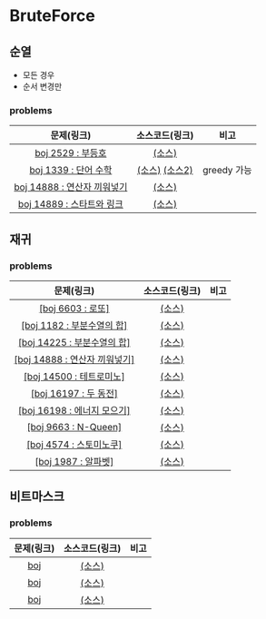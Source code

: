 # BruteForce

## 순열

  - 모든 경우
  - 순서 변경만

### problems

|문제(링크)|소스코드(링크)|비고|
|:------:|:--------:|:--:|
|[boj 2529 : 부등호](https://www.acmicpc.net/problem/2529)|[(소스)](https://github.com/95kim1/study_learn/blob/main/ps/learn/middle1/BruteForce/%5Bboj2529_%EB%B6%80%EB%93%B1%ED%98%B8%5D.cpp)||
|[boj 1339 : 단어 수학](https://www.acmicpc.net/problem/1339)|[(소스)](https://github.com/95kim1/study_learn/blob/main/ps/learn/middle1/BruteForce/%5Bboj1339_%EB%8B%A8%EC%96%B4%EC%88%98%ED%95%99%5D.cpp) [(소스2)](https://github.com/95kim1/study_learn/blob/main/ps/learn/middle1/BruteForce/%5Bboj1339_%EB%8B%A8%EC%96%B4%EC%88%98%ED%95%99%5D(greedy).cpp)|greedy 가능|
|[boj 14888 : 연산자 끼워넣기](https://www.acmcicpc.net/problem/14888)|[(소스)](https://github.com/95kim1/study_learn/blob/main/ps/learn/middle1/BruteForce/%5Bboj14888_%EC%97%B0%EC%82%B0%EC%9E%90%EB%81%BC%EC%9B%8C%EB%84%A3%EA%B8%B0%5D.cpp)||
|[boj 14889 : 스타트와 링크](https://www.acmicpc.net/problem/14889)|[(소스)](https://github.com/95kim1/study_learn/blob/main/ps/learn/middle1/BruteForce/%5Bboj14889_%EC%8A%A4%ED%83%80%ED%8A%B8%EC%99%80%EB%A7%81%ED%81%AC%5D.cpp)||

## 재귀

### problems

|문제(링크)|소스코드(링크)|비고|
|:------:|:--------:|:--:|
|[[boj 6603 : 로또]](https://www.acmicpc.net/problem/6603)|[(소스)](https://github.com/95kim1/study_learn/blob/main/ps/learn/middle1/BruteForce/%5Bboj6603_%EB%A1%9C%EB%98%90%5D.cpp)||
|[[boj 1182 : 부분수열의 합]](https://www.acmicpc.net/problem/1182)|[(소스)](https://github.com/95kim1/study_learn/blob/main/ps/learn/middle1/BruteForce/%5Bboj1182_%EB%B6%80%EB%B6%84%EC%88%98%EC%97%B4%EC%9D%98%ED%95%A9%5D.cpp)||
|[[boj 14225 : 부분수열의 합]](https://www.acmicpc.net/problem/14225)|[(소스)](https://github.com/95kim1/study_learn/blob/main/ps/learn/middle1/BruteForce/%5Bboj14225_%EB%B6%80%EB%B6%84%EC%88%98%EC%97%B4%EC%9D%98%ED%95%A9%5D.cpp)||
|[[boj 14888 : 연산자 끼워넣기]](https://www.acmicpc.net/problem/14888)|[(소스)](https://github.com/95kim1/study_learn/blob/main/ps/learn/middle1/BruteForce/%5Bboj14888_%EC%97%B0%EC%82%B0%EC%9E%90%EB%81%BC%EC%9B%8C%EB%84%A3%EA%B8%B0%5D(%EC%9E%AC%EA%B7%80).cpp)||
|[[boj 14500 : 테트로미노]](https://www.acmicpc.net/problem/14500)|[(소스)](https://github.com/95kim1/study_learn/blob/main/ps/learn/middle1/BruteForce/%5Bboj14500_%ED%85%8C%ED%8A%B8%EB%A1%9C%EB%AF%B8%EB%85%B8%5D.cpp)||
|[[boj 16197 : 두 동전]](https://www.acmicpc.net/problem/16197)|[(소스)](https://github.com/95kim1/study_learn/blob/main/ps/learn/middle1/BruteForce/%5Bboj16197_%EB%91%90%EB%8F%99%EC%A0%84%5D.cpp)||
|[[boj 16198 : 에너지 모으기]](https://www.acmicpc.net/problem/16198)|[(소스)](https://github.com/95kim1/study_learn/blob/main/ps/learn/middle1/BruteForce/%5Bboj16198_%EC%97%90%EB%84%88%EC%A7%80%EB%AA%A8%EC%9C%BC%EA%B8%B0%5D.cpp)||
|[[boj 9663 : N-Queen]](https://www.acmicpc.net/problem/9663)|[(소스)](https://github.com/95kim1/study_learn/blob/main/ps/learn/middle1/BruteForce/%5Bboj9663_NQueen%5D.cpp)||
|[[boj 4574 : 스토미노쿠]](https://www.acmicpc.net/problem/4574)|[(소스)](https://github.com/95kim1/study_learn/blob/main/ps/learn/middle1/BruteForce/%5Bboj4574_%EC%8A%A4%EB%8F%84%EB%AF%B8%EB%85%B8%EC%BF%A0%5D.cpp)||
|[[boj 1987 : 알파벳]](https://acmicpc.net/problem/1987)|[(소스)](https://github.com/95kim1/study_learn/blob/main/ps/learn/middle1/BruteForce/%5Bboj1987_%EC%95%8C%ED%8C%8C%EB%B2%B3%5D.cpp)||

## 비트마스크

### problems

|문제(링크)|소스코드(링크)|비고|
|:------:|:--------:|:--:|
|[boj]()|[(소스)]()||
|[boj]()|[(소스)]()||
|[boj]()|[(소스)]()||
